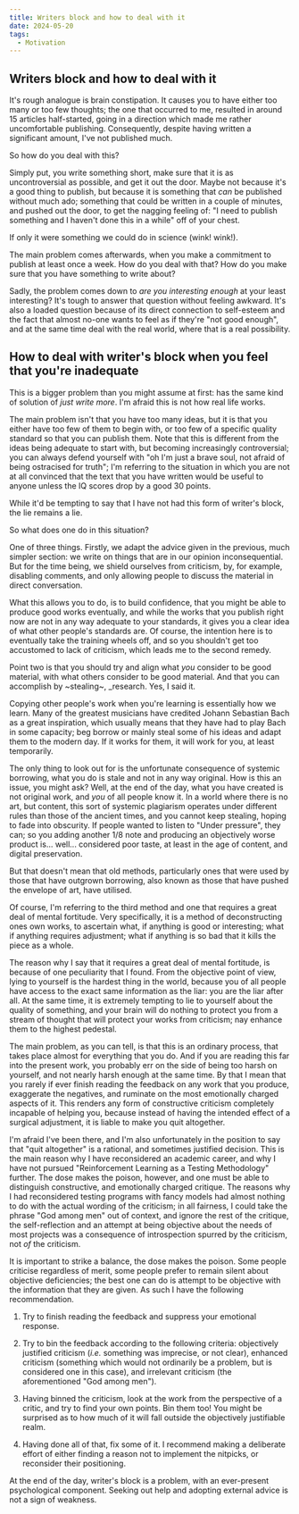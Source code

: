 ```yaml
---
title: Writers block and how to deal with it
date: 2024-05-20
tags:
  - Motivation
---
```


## Writers block and how to deal with it

It's rough analogue is brain constipation.  It causes you to have either too many or too few thoughts; the one that occurred to me, resulted in around 15 articles half-started, going in a direction which made me rather uncomfortable publishing.  Consequently, despite having written a significant amount, I've not published much.

So how do you deal with this?

Simply put, you write something short, make sure that it is as uncontroversial as possible, and get it out the door.  Maybe not because it's a good thing to publish, but because it is something that _can_ be published without much ado; something that could be written in a couple of minutes, and pushed out the door, to get the nagging feeling of: "I need to publish something and I haven't done this in a while" off of your chest.

If only it were something we could do in science (wink! wink!).


The main problem comes afterwards, when you make a commitment to publish at least once a week.  How do you deal with that?  How do you make sure that you have something to write about?

Sadly, the problem comes down to _are you interesting enough_ at your least interesting?  It's tough to answer that question without feeling awkward.  It's also a loaded question because of its direct connection to self-esteem and the fact that almost no-one wants to feel as if they're "not good enough", and at the same time deal with the real world, where that is a real possibility.

## How to deal with writer's block when you feel that you're inadequate

This is a bigger problem than you might assume at first:  has the same kind of solution of _just write more_.  I'm afraid this is not how real life works.

The main problem isn't that you have too many ideas, but it is that you either have too few of them to begin with, or too few of a specific quality standard so that you can publish them.  Note that this is different from the ideas being adequate to start with, but becoming increasingly controversial; you can always defend yourself with "oh I'm just a brave soul, not afraid of being ostracised for truth"; I'm referring to the situation in which you are not at all convinced that the text that you have written would be useful to anyone unless the IQ scores drop by a good 30 points.

While it'd be tempting to say that I have not had this form of writer's block, the lie remains a lie.

So what does one do in this situation?

One of three things.  Firstly, we adapt the advice given in the previous, much simpler section: we write on things that are in our opinion inconsequential.  But for the time being, we shield ourselves from criticism, by, for example, disabling comments, and only allowing people to discuss the material in direct conversation.

What this allows you to do, is to build confidence, that you might be able to produce good works eventually, and while the works that you publish right now are not in any way adequate to your standards, it gives you a clear idea of what other people's standards are.  Of course, the intention here is to eventually take the training wheels off, and so you shouldn't get too accustomed to lack of criticism, which leads me to the second remedy.

Point two is that you should try and align what _you_ consider to be good material, with what others consider to be good material.  And that you can accomplish by ~stealing~, _research.  Yes, I said it.

Copying other people's work when you're learning is essentially how we learn.  Many of the greatest musicians have credited Johann Sebastian Bach as a great inspiration, which usually means that they have had to play Bach in some capacity; beg borrow or mainly steal some of his ideas and adapt them to the modern day.  If it works for them, it will work for you, at least temporarily.

The only thing to look out for is the unfortunate consequence of systemic borrowing, what you do is stale and not in any way original.  How is this an issue, you might ask?  Well, at the end of the day, what you have created is not original work, and _you_ of all people know it.  In a world where there is no art, but content, this sort of systemic plagiarism operates under different rules than those of the ancient times, and you cannot keep stealing, hoping to fade into obscurity.  If people wanted to listen to "Under pressure", they can; so you adding another 1/8 note and producing an objectively worse product is...  well...  considered poor taste, at least in the age of content, and digital preservation.

But that doesn't mean that old methods, particularly ones that were used by those that have outgrown borrowing, also known as those that have pushed the envelope of art, have utilised.

Of course, I'm referring to the third method and one that requires a great deal of mental fortitude.  Very specifically, it is a method of deconstructing ones own works, to ascertain what, if anything is good or interesting; what if anything requires adjustment; what if anything is so bad that it kills the piece as a whole.

The reason why I say that it requires a great deal of mental fortitude, is because of one peculiarity that I found.  From the objective point of view, lying to yourself is the hardest thing in the world, because you of all people have access to the exact same information as the liar: you are the liar after all.  At the same time, it is extremely tempting to lie to yourself about the quality of something, and your brain will do nothing to protect you from a stream of thought that will protect your works from criticism; nay enhance them to the highest pedestal.

The main problem, as you can tell, is that this is an ordinary process, that takes place almost for everything that you do.  And if you are reading this far into the present work, you probably err on the side of being too harsh on yourself, and not nearly harsh enough at the same time.  By that I mean that you rarely if ever finish reading the feedback on any work that you produce, exaggerate the negatives, and ruminate on the most emotionally charged aspects of it.  This renders any form of constructive criticism completely incapable of helping you, because instead of having the intended effect of a surgical adjustment, it is liable to make you quit altogether.

I'm afraid I've been there, and I'm also unfortunately in the position to say that "quit altogether" is a rational, and sometimes justified decision.  This is the main reason why I have reconsidered an academic career, and why I have not pursued "Reinforcement Learning as a Testing Methodology" further.  The dose makes the poison, however, and one must be able to distinguish constructive, and emotionally charged critique.  The reasons why I had reconsidered testing programs with fancy models had almost nothing to do with the actual wording of the criticism; in all fairness, I could take the phrase "God among men" out of context, and ignore the rest of the critique, the self-reflection and an attempt at being objective about the needs of most projects was a consequence of introspection spurred by the criticism, not _of_ the criticism.

It is important to strike a balance, the dose makes the poison.  Some people criticise regardless of merit, some people prefer to remain silent about objective deficiencies; the best one can do is attempt to be objective with the information that they are given.  As such I have the following recommendation.

1) Try to finish reading the feedback and suppress your emotional response.

2) Try to bin the feedback according to the following criteria: objectively justified criticism (_i.e._ something was imprecise, or not clear), enhanced criticism (something which would not ordinarily be a problem, but is considered one in this case), and irrelevant criticism (the aforementioned "God among men").

3) Having binned the criticism, look at the work from the perspective of a critic, and try to find your own points.  Bin them too!  You might be surprised as to how much of it will fall outside the objectively justifiable realm.

4) Having done all of that, fix some of it.  I recommend making a deliberate effort of either finding a reason not to implement the nitpicks, or reconsider their positioning.

At the end of the day, writer's block is a problem, with an ever-present psychological component.  Seeking out help and adopting  external advice is not a sign of weakness.
